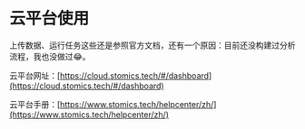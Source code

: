 # 云平台使用

上传数据、运行任务这些还是参照官方文档，还有一个原因：目前还没构建过分析流程，我也没做过😂。

云平台网址：[https://cloud.stomics.tech/#/dashboard](https://cloud.stomics.tech/#/dashboard)

云平台手册：[https://www.stomics.tech/helpcenter/zh/](https://www.stomics.tech/helpcenter/zh/)
